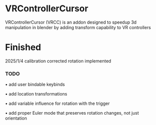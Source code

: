 # VRControllerCursor
VRControllerCursor (VRCC) is an addon designed to speedup 3d manipulation in blender by adding transform capability to VR controllers


# Finished

2025/1/4
calibration corrected rotation implemented


### TODO

• add user bindable keybinds

• add location transformations

• add variable influence for rotation with the trigger

• add proper Euler mode that preserves rotation changes, not just orientation
